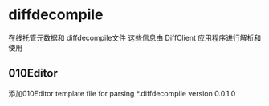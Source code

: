 # diffdecompile

在线托管元数据和 diffdecompile文件
这些信息由  DiffClient 应用程序进行解析和使用



## 010Editor

添加010Editor  template file for parsing *.diffdecompile  version 0.0.1.0